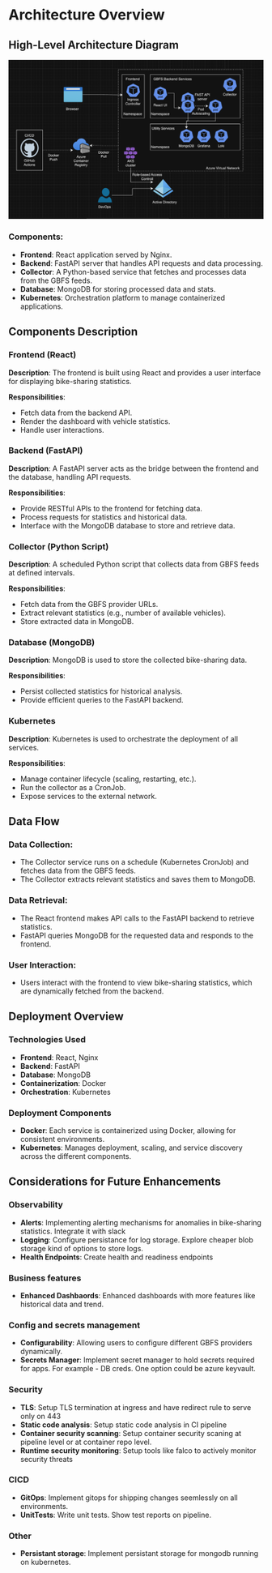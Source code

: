 
# Architecture Overview

## High-Level Architecture Diagram

![alt text](architecture-diagram.png)

### Components:

- **Frontend**: React application served by Nginx.
- **Backend**: FastAPI server that handles API requests and data processing.
- **Collector**: A Python-based service that fetches and processes data from the GBFS feeds.
- **Database**: MongoDB for storing processed data and stats.
- **Kubernetes**: Orchestration platform to manage containerized applications.

## Components Description

### Frontend (React)

**Description**: The frontend is built using React and provides a user interface for displaying bike-sharing statistics.

**Responsibilities**:
- Fetch data from the backend API.
- Render the dashboard with vehicle statistics.
- Handle user interactions.

### Backend (FastAPI)

**Description**: A FastAPI server acts as the bridge between the frontend and the database, handling API requests.

**Responsibilities**:
- Provide RESTful APIs to the frontend for fetching data.
- Process requests for statistics and historical data.
- Interface with the MongoDB database to store and retrieve data.

### Collector (Python Script)

**Description**: A scheduled Python script that collects data from GBFS feeds at defined intervals.

**Responsibilities**:
- Fetch data from the GBFS provider URLs.
- Extract relevant statistics (e.g., number of available vehicles).
- Store extracted data in MongoDB.

### Database (MongoDB)

**Description**: MongoDB is used to store the collected bike-sharing data.

**Responsibilities**:
- Persist collected statistics for historical analysis.
- Provide efficient queries to the FastAPI backend.

### Kubernetes

**Description**: Kubernetes is used to orchestrate the deployment of all services.

**Responsibilities**:
- Manage container lifecycle (scaling, restarting, etc.).
- Run the collector as a CronJob.
- Expose services to the external network.

## Data Flow

### Data Collection:

- The Collector service runs on a schedule (Kubernetes CronJob) and fetches data from the GBFS feeds.
- The Collector extracts relevant statistics and saves them to MongoDB.

### Data Retrieval:

- The React frontend makes API calls to the FastAPI backend to retrieve statistics.
- FastAPI queries MongoDB for the requested data and responds to the frontend.

### User Interaction:

- Users interact with the frontend to view bike-sharing statistics, which are dynamically fetched from the backend.

## Deployment Overview

### Technologies Used

- **Frontend**: React, Nginx
- **Backend**: FastAPI
- **Database**: MongoDB
- **Containerization**: Docker
- **Orchestration**: Kubernetes

### Deployment Components

- **Docker**: Each service is containerized using Docker, allowing for consistent environments.
- **Kubernetes**: Manages deployment, scaling, and service discovery across the different components.

## Considerations for Future Enhancements

### Observability
- **Alerts**: Implementing alerting mechanisms for anomalies in bike-sharing statistics. Integrate it with slack
- **Logging**: Configure persistance for log storage. Explore cheaper blob storage kind of options to store logs.
- **Health Endpoints**: Create health and readiness endpoints

### Business features
- **Enhanced Dashbaords**: Enhanced dashboards with more features like historical data and trend.

### Config and secrets management
- **Configurability**: Allowing users to configure different GBFS providers dynamically.
- **Secrets Manager**: Implement secret manager to hold secrets required for apps. For example - DB creds. One option could be azure keyvault.

### Security
- **TLS**: Setup TLS termination at ingress and have redirect rule to serve only on 443
- **Static code analysis**: Setup static code analysis in CI pipeline
- **Container security scanning**: Setup container security scaning at pipeline level or at container repo level.
- **Runtime security monitoring**: Setup tools like falco to actively monitor security threats

### CICD
- **GitOps**: Implement gitops for shipping changes seemlessly on all environments.
- **UnitTests**: Write unit tests. Show test reports on pipeline.

### Other
- **Persistant storage**: Implement persistant storage for mongodb running on kubernetes.

